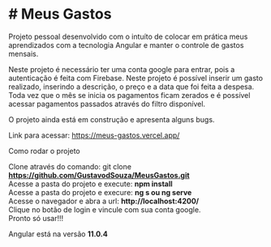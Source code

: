 # # Meus Gastos

Projeto pessoal desenvolvido com o intuíto de colocar em prática meus aprendizados com a tecnologia Angular e manter o controle de gastos mensais.

Neste projeto é necessário ter uma conta google para entrar, pois a autenticação é feita com Firebase.
Neste projeto é possível inserir um gasto realizado, inserindo a descrição, o preço e a data que foi feita a despesa.
Toda vez que o mês se inicia os pagamentos ficam zerados e é possível acessar pagamentos passados através do filtro disponível.

O projeto ainda está em construção e apresenta alguns bugs.

Link para acessar: https://meus-gastos.vercel.app/

Como rodar o projeto

Clone através do comando: git clone <strong>https://github.com/GustavodSouza/MeusGastos.git</strong><br>
Acesse a pasta do projeto e execute: <strong>npm install</strong><br>
Acesse a pasta do projeto e execure: <strong>ng s ou ng serve</strong><br>
Acesse o navegador e abra a url: <strong>http://localhost:4200/</strong><br>
Clique no botão de login e vincule com sua conta google.<br>
Pronto só usar!!!

Angular está na versão <strong>11.0.4</strong>
